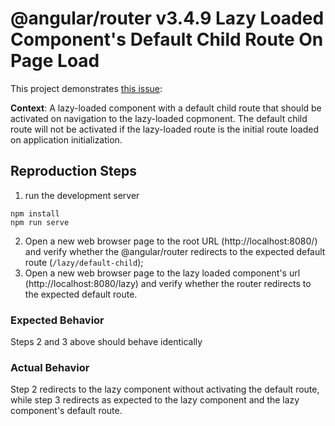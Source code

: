 # @angular/router v3.4.9 Lazy Loaded Component's Default Child Route On Page Load

This project demonstrates [this issue](https://github.com/angular/angular/issues/14692):

**Context**: A lazy-loaded component with a default child route that should 
be activated on navigation to the lazy-loaded copmonent. The default child route
will not be activated if the lazy-loaded route is the initial route loaded
on application initialization.

## Reproduction Steps

1. run the development server
  ```
  npm install
  npm run serve
  ```

2. Open a new web browser page to the root URL (http://localhost:8080/) and 
verify whether the @angular/router redirects to the expected default route 
(`/lazy/default-child`);
3. Open a new web browser page to the lazy loaded component's url 
(http://localhost:8080/lazy) and verify whether the router redirects to the
expected default route.

### Expected Behavior

Steps 2 and 3 above should behave identically

### Actual Behavior

Step 2 redirects to the lazy component without activating the default route,
while step 3 redirects as expected to the lazy component and the lazy component's
default route.